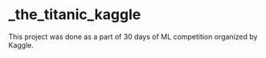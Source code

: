 # _the_titanic_kaggle

This project was done as a part of 30 days of ML competition organized by Kaggle. 
